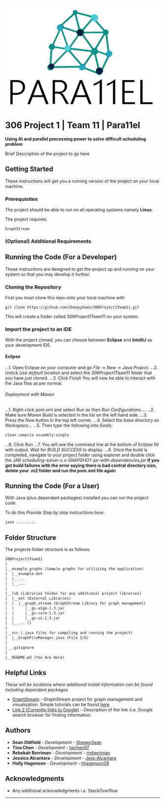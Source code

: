 <p align="center"> 
<img src="https://github.com/SheepySean/306Project1Team11/blob/master/img.png">
</p>

# 306 Project 1		|		Team 11		|		Para11el


**Using AI and parallel processing power to solve difficult scheduling problem**

Brief Description of the project to go here

## Getting Started

These instructions will get you a running version of the project on your local machine.

### Prerequisites

The project should be able to run on all operating systems namely **Linux**.

The project requires:
```
GraphStream
```

### (Optional) Additional Requirements


## Running the Code (For a Developer)

These instructions are designed to get the project up and running on your system so that you may develop it further.

### Cloning the Repository

First you must clone this repo onto your local machine with
```git
git clone https://github.com/SheepySean/306Project1Team11.git
```
This will create a folder called 306Project1Team11 on your system.

### Import the project to an IDE

With the project cloned, you can choose between **Eclipse** and **IntelliJ** as your development IDE.

#### Eclipse
...1. Open Eclipse on your computer and go *File* -> *New* -> *Java Project*.
...2. Untick *Use default location* and select the 306Project1Team11 folder that you have just cloned.
...3. Click *Finish*
You will now be able to interact with the Java files as per normal.

###### Deployment with Maven
...1. Right-click *pom.xml* and select *Run as* then *Run Configurations...*.
...2. Make sure *Maven Build* is selected in the list on the left hand side.
...3. Press the *New* button in the top left corner.
...4. Select the base directory as *Workspace...*
...5. Then type the following into *Goals:*
```cmd
clean compile assembly:single
```
...6. Click *Run*
...7. You will see the command line at the bottom of Eclipse fill with output. Wait for *BUILD SUCCESS* to display.
...8. Once the build is completed, navigate to your project folder using explorer and double click the JAR *scheduling-solver-x.x-SNAPSHOT-jar-with-dependencies.jar*
**If you get build failures with the error saying there is bad central directory size, delete your .m2 folder and run the pom.xml file again**

## Running the Code (For a User)

With Java (plus dependant packages) installed you can run the project code. 

To do this *Provide Step by step instructions here*:
```java
java .........
```

## Folder Structure

The projects folder structure is as follows:

```
306Project1Team11
|
|__example_graphs (Sample graphs for utilising the application)
|  |__example.dot
|  |__...
|  |__...
|  
|__lib (Libraries folder for any additional project libraries)
|  |__ext (External Libraries)
|  |  |__graph_stream (GraphStream Library for graph management)
|  |     |__gs-algo-1.3.jar
|  |     |__gs-core-1.3.jar
|  |     |__gs-ui-1.3.jar
|  |__... ()
|
|__src (.java files for compiling and running the project)
|  |__GraphFileManager.java (File I/O)
|
|__.gitignore
|
|__README.md (You Are Here)
```

## Helpful Links

*These will be locations where additional install information can be found including dependent packages*

*  [GraphStream](http://graphstream-project.org/) - GraphStream project for graph management and visualisation. Simple tutorials can be found [here](http://graphstream-project.org/doc/Tutorials/)
*  [Link 2 (Currently links to Google)](https://www.google.com/) - Description of the link (i.e. Google search browser for finding information.


## Authors

* **Sean Oldfield** - *Development* - [SheepySean](https://github.com/SheepySean)
* **Tina Chen** - *Development* - [twchen97](https://github.com/twchen97)
* **Rebekah Berriman** - *Development* - [rmberriman](https://github.com/rmberriman)
* **Jessica Alcantara** - *Development* - [Jess-Alcantara](https://github.com/Jess-Alcantara)
* **Holly Hagenson** - *Development* - [hhagenson28](https://github.com/hhagenson28)

## Acknowledgments

* Any additional acknowledgments i.e. StackOverflow

---